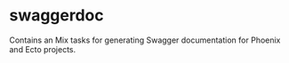 # swaggerdoc
Contains an Mix tasks for generating Swagger documentation for Phoenix and Ecto projects.
